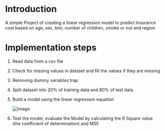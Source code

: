 # Introduction
A simple Project of creating a linear regression model to predict Insurance cost based on age, sex, bmi, number of children, smoke or not and region

# Implementation steps 

1. Read data from a csv file
2. Check for missing values in dataset and fill the values if they are missing
3. Removing dummy variables trap
4. Split dataset into 20% of training data and 80% of test data
5. Build a model using the linear regression equation
   
   ![image](https://github.com/ngca1011/insurance-forecasting-linear-regression/assets/113590257/0b0bae1f-5da2-4e83-94f1-95002976cdd5)
7. Test the model, evaluate the Model by calculating the R Square value (the coefficient of determination) and MSE
